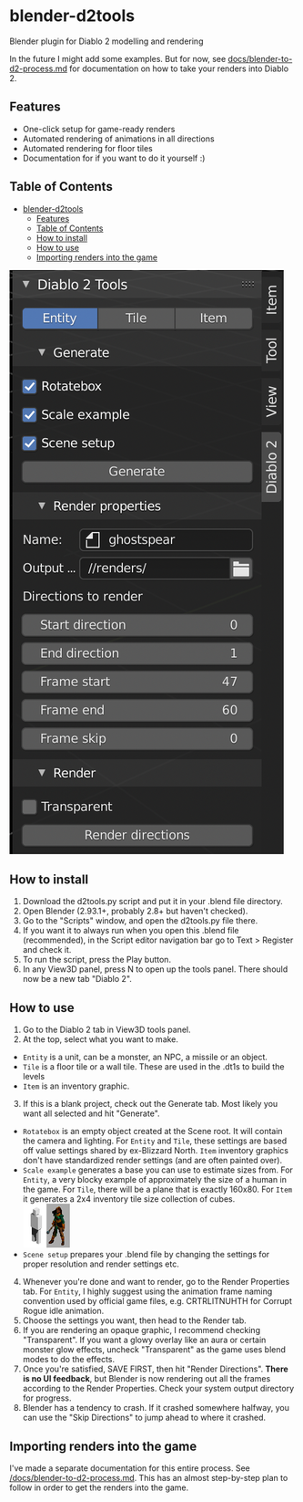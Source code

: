 # blender-d2tools

Blender plugin for Diablo 2 modelling and rendering

In the future I might add some examples. But for now, see [docs/blender-to-d2-process.md](https://github.com/iuitdebos/blender-d2tools/blob/main/docs/blender-to-d2-process.md) for documentation on how to take your renders into Diablo 2.

## Features
- One-click setup for game-ready renders
- Automated rendering of animations in all directions
- Automated rendering for floor tiles
- Documentation for if you want to do it yourself :)

## Table of Contents
- [blender-d2tools](#blender-d2tools)
  - [Features](#features)
  - [Table of Contents](#table-of-contents)
  - [How to install](#how-to-install)
  - [How to use](#how-to-use)
  - [Importing renders into the game](#importing-renders-into-the-game)

![D2Tools Panel preview](https://github.com/iuitdebos/blender-d2tools/blob/main/images/d2tools_panel.png)


## How to install

1. Download the d2tools.py script and put it in your .blend file directory.
2. Open Blender (2.93.1+, probably 2.8+ but haven't checked).
3. Go to the "Scripts" window, and open the d2tools.py file there.
4. If you want it to always run when you open this .blend file (recommended),  in the Script editor navigation bar go to Text > Register and check it.
5. To run the script, press the Play button.
6. In any View3D panel, press N to open up the tools panel. There should now be a new tab "Diablo 2".


## How to use

1. Go to the Diablo 2 tab in View3D tools panel.
2. At the top, select what you want to make.
  
  - `Entity` is a unit, can be a monster, an NPC, a missile or an object.
  - `Tile` is a floor tile or a wall tile. These are used in the .dt1s to build the levels
  - `Item` is an inventory graphic.

3. If this is a blank project, check out the Generate tab. Most likely you want all selected and hit "Generate".

  - `Rotatebox` is an empty object created at the Scene root. It will contain the camera and lighting. For `Entity` and `Tile`, these settings are based off value settings shared by ex-Blizzard North. `Item` inventory graphics don't have standardized render settings (and are often painted over).
  - `Scale example` generates a base you can use to estimate sizes from. For `Entity`, a very blocky example of approximately the size of a human in the game. For `Tile`, there will be a plane that is exactly 160x80. For `Item` it generates a 2x4 inventory tile size collection of cubes.  
![Scale example](https://github.com/iuitdebos/blender-d2tools/blob/main/images/size_example.png)
  - `Scene setup` prepares your .blend file by changing the settings for proper resolution and render settings etc.

4. Whenever you're done and want to render, go to the Render Properties tab. For `Entity`, I highly suggest using the animation frame naming convention used by official game files, e.g. CRTRLITNUHTH for Corrupt Rogue idle animation.
5. Choose the settings you want, then head to the Render tab.
6. If you are rendering an opaque graphic, I recommend checking "Transparent". If you want a glowy overlay like an aura or certain monster glow effects, uncheck "Transparent" as the game uses blend modes to do the effects.
7. Once you're satisfied, SAVE FIRST, then hit "Render Directions". **There is no UI feedback**, but Blender is now rendering out all the frames according to the Render Properties. Check your system output directory for progress.
8. Blender has a tendency to crash. If it crashed somewhere halfway, you can use the "Skip Directions" to jump ahead to where it crashed.


## Importing renders into the game

I've made a separate documentation for this entire process. See [/docs/blender-to-d2-process.md](https://github.com/iuitdebos/blender-d2tools/blob/main/docs/blender-to-d2-process.md). This has an almost step-by-step plan to follow in order to get the renders into the game.

